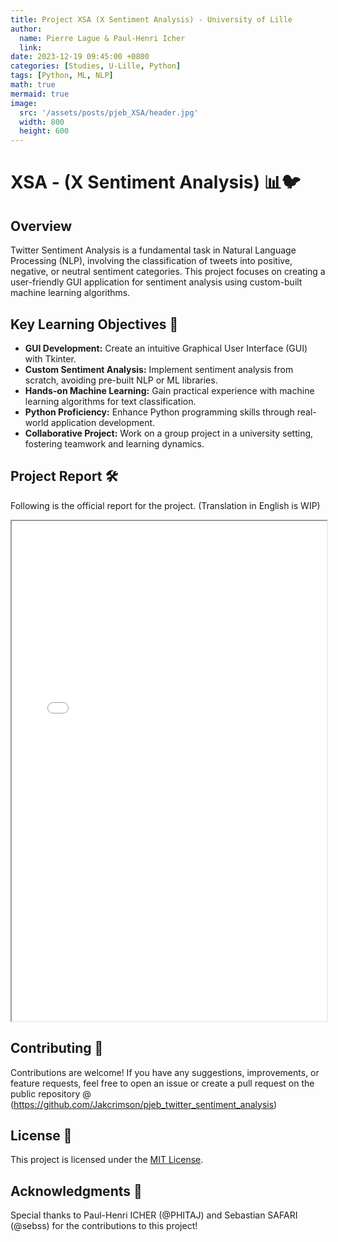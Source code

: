```yaml
---
title: Project XSA (X Sentiment Analysis) - University of Lille
author:
  name: Pierre Lague & Paul-Henri Icher
  link: 
date: 2023-12-19 09:45:00 +0800
categories: [Studies, U-Lille, Python]
tags: [Python, ML, NLP]
math: true
mermaid: true
image:
  src: '/assets/posts/pjeb_XSA/header.jpg'
  width: 800
  height: 600
---
```


# XSA - (X Sentiment Analysis) 📊🐦

## Overview

Twitter Sentiment Analysis is a fundamental task in Natural Language Processing (NLP), involving the classification of tweets into positive, negative, or neutral sentiment categories. This project focuses on creating a user-friendly GUI application for sentiment analysis using custom-built machine learning algorithms.

## Key Learning Objectives 🚀

- **GUI Development:** Create an intuitive Graphical User Interface (GUI) with Tkinter.
- **Custom Sentiment Analysis:** Implement sentiment analysis from scratch, avoiding pre-built NLP or ML libraries.
- **Hands-on Machine Learning:** Gain practical experience with machine learning algorithms for text classification.
- **Python Proficiency:** Enhance Python programming skills through real-world application development.
- **Collaborative Project:** Work on a group project in a university setting, fostering teamwork and learning dynamics.

## Project Report 🛠️

Following is the official report for the project.
(Translation in English is WIP)
<html>
  <body>
    <iframe src="/assets/posts/pjeb_XSA/Rapport_PJE_C.pdf" width="100%" height="800px">
    </iframe>
  </body>
</html>


## Contributing 🤝

Contributions are welcome! If you have any suggestions, improvements, or feature requests, feel free to open an issue or create a pull request on the public repository @ (https://github.com/Jakcrimson/pjeb_twitter_sentiment_analysis)

## License 📝

This project is licensed under the [MIT License](LICENSE.md).

## Acknowledgments 🙌

Special thanks to Paul-Henri ICHER (@PHITAJ) and Sebastian SAFARI (@sebss) for the contributions to this project!
